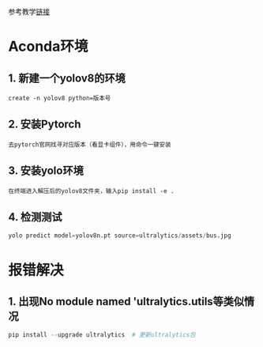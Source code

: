 参考教学[链接](https://www.bilibili.com/video/BV13V4y1S7MK/?spm_id_from=333.999.0.0)
# Aconda环境
## 1. 新建一个yolov8的环境
```
create -n yolov8 python=版本号
```
## 2. 安装Pytorch
```
去pytorch官网找寻对应版本（看显卡组件），用命令一键安装
```
## 3. 安装yolo环境
```
在终端进入解压后的yolov8文件夹，输入pip install -e .
```
## 4. 检测测试
```python
yolo predict model=yolov8n.pt source=ultralytics/assets/bus.jpg
```
# 报错解决
## 1. 出现No module named 'ultralytics.utils等类似情况
```Python
pip install --upgrade ultralytics  # 更新ultralytics包
```